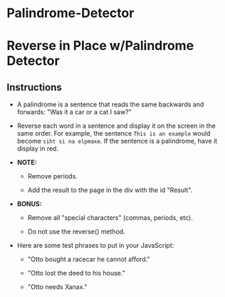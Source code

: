 # Palindrome-Detector

# Reverse in Place w/Palindrome Detector

## Instructions

* A palindrome is a sentence that reads the same backwards and forwards: "Was it a car or a cat I saw?"

* Reverse each word in a sentence and display it on the screen in the same order. For example, the sentence `This is an example` would become `siht si na elpmaxe`. If the sentence is a palindrome, have it display in red.

* **NOTE:**

  * Remove periods.

  * Add the result to the page in the div with the id "Result".

* **BONUS:**

  * Remove all "special characters" (commas, periods, etc).

  * Do not use the reverse() method.

* Here are some test phrases to put in your JavaScript:

  * "Otto bought a racecar he cannot afford."

  * "Otto lost the deed to his house."

  * "Otto needs Xanax."
